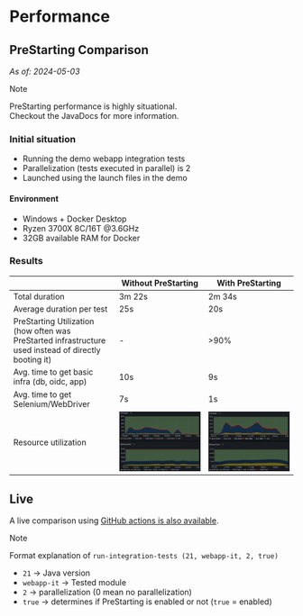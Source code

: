 # Performance

## PreStarting Comparison
_As of: 2024-05-03_

> [!NOTE]
> PreStarting performance is highly situational.<br/>
> Checkout the JavaDocs for more information.

### Initial situation

* Running the demo webapp integration tests
* Parallelization (tests executed in parallel) is 2
* Launched using the launch files in the demo

#### Environment
* Windows + Docker Desktop
* Ryzen 3700X 8C/16T @3.6GHz
* 32GB available RAM for Docker

### Results

| | Without PreStarting | With PreStarting |
| --- | --- | --- |
| Total duration | 3m 22s | 2m 34s | 
| Average duration per test | 25s | 20s |
| PreStarting Utilization<br/>(how often was PreStarted infrastructure used instead of directly booting it) | - | >90% |
| Avg. time to get basic infra (db, oidc, app) | 10s | 9s |
| Avg. time to get Selenium/WebDriver | 7s | 1s |
| Resource utilization | ![graphic](./assets/PERF-WEBAPP-DEMO_P2.png) | ![graphic](./assets/PERF-WEBAPP-DEMO_P2_PRESTART.png) |

## Live 

A live comparison using [GitHub actions is also available](https://github.com/xdev-software/tci/actions/workflows/run-integration-tests.yml).

> [!NOTE]
> Format explanation of ``run-integration-tests (21, webapp-it, 2, true)``
> * ``21`` → Java version
> * ``webapp-it`` → Tested module
> * ``2`` → parallelization (0 mean no parallelization)
> * ``true`` → determines if PreStarting is enabled or not (``true`` = enabled) 
